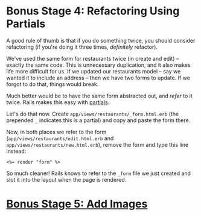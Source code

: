 # Bonus Stage 4: Refactoring Using Partials

A good rule of thumb is that if you do something twice, you should consider refactoring (if you're doing it three times, *definitely* refactor).

We've used the same form for restaurants twice (in create and edit) – exactly the same code. This is unnecessary duplication, and it also makes life more difficult for us. If we updated our restaurants model – say we wanted it to include an address – then we have two forms to update. If we forgot to do that, things would break.

Much better would be to have the same form abstracted out, and *refer* to it twice. Rails makes this easy with [partials](http://guides.rubyonrails.org/layouts_and_rendering.html#using-partials).

Let's do that now. Create `app/views/restaurants/_form.html.erb` (the prepended `_` indicates this is a partial) and copy and paste the form there.

Now, in both places we refer to the form (`app/views/restaurants/edit.html.erb` and `app/views/restaurants/new.html.erb`), remove the form and type this line instead:

```erb
<%= render "form" %>
```

So much cleaner! Rails knows to refer to the `_form` file we just created and slot it into the layout when the page is rendered.

# [Bonus Stage 5: Add Images](5_add_images.md)
